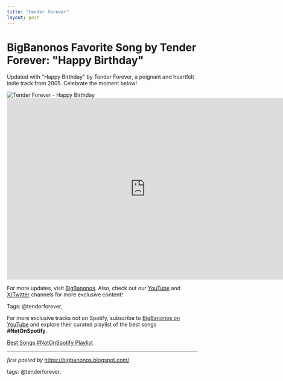 ```yaml
---
title: "tender forever"
layout: post
---
```

<!-- Title of the Post -->
<h1 >BigBanonos Favorite Song by Tender Forever: "Happy Birthday"</h1> <!-- Introductory Text -->
<p >Updated with "Happy Birthday" by Tender Forever, a poignant and heartfelt indie track from 2005. Celebrate the moment below!</p> <!-- Featured Image -->
<div > <img src="https://f4.bcbits.com/img/0004364230_10.jpg" alt="Tender Forever - Happy Birthday" />
</div> <!-- YouTube Video Embed -->
<div > <iframe width="733" height="480" src="https://www.youtube.com/embed/EGtDzcQ0gnk" title="Tender Forever - Happy Birthday" frameborder="0" allow="accelerometer; autoplay; clipboard-write; encrypted-media; gyroscope; picture-in-picture; web-share" referrerpolicy="strict-origin-when-cross-origin" allowfullscreen></iframe>
</div> <!-- Footer Links -->
<div > <p>For more updates, visit <a href="https://bigbanonos.blogspot.com/" target="_blank">BigBanonos</a>. Also, check out our <a href="https://www.youtube.com/@BigBanonos" target="_blank">YouTube</a> and <a href="https://x.com/bigbanonos" target="_blank">X/Twitter</a> channels for more exclusive content!</p>
</div> <!-- Tags -->
<p >Tags: @tenderforever,</p>


<!--Subscribe and Playlist Links-->
<div>
    <p>For more exclusive tracks not on Spotify, subscribe to <a href="https://www.youtube.com/@BigBanonos" target="_blank">BigBanonos on YouTube</a> and explore their curated playlist of the best songs <strong>#NotOnSpotify</strong>.</p>
    <p><a href="https://www.youtube.com/playlist?list=PLtuNtuTatqI0kFahUCbtbfenC_ET5O_tr" target="_blank">Best Songs #NotOnSpotify Playlist<br /></a></p></div>

<hr />

<p><em>first posted by</em> <a href="https://bigbanonos.blogspot.com/" rel="noopener" target="_new">https://bigbanonos.blogspot.com/</a></p>

<p>tags: @tenderforever,</p>
